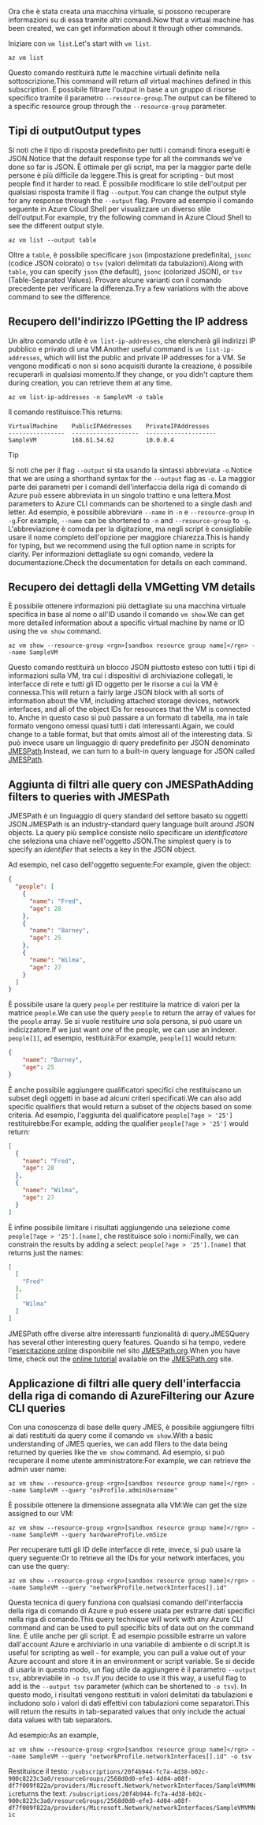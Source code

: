 <span data-ttu-id="7f94e-101">Ora che è stata creata una macchina virtuale, si possono recuperare informazioni su di essa tramite altri comandi.</span><span class="sxs-lookup"><span data-stu-id="7f94e-101">Now that a virtual machine has been created, we can get information about it through other commands.</span></span>

<span data-ttu-id="7f94e-102">Iniziare con `vm list`.</span><span class="sxs-lookup"><span data-stu-id="7f94e-102">Let's start with `vm list`.</span></span>

```azurecli
az vm list
```

<span data-ttu-id="7f94e-103">Questo comando restituirà _tutte_ le macchine virtuali definite nella sottoscrizione.</span><span class="sxs-lookup"><span data-stu-id="7f94e-103">This command will return _all_ virtual machines defined in this subscription.</span></span> <span data-ttu-id="7f94e-104">È possibile filtrare l'output in base a un gruppo di risorse specifico tramite il parametro `--resource-group`.</span><span class="sxs-lookup"><span data-stu-id="7f94e-104">The output can be filtered to a specific resource group through the `--resource-group` parameter.</span></span> 

## <a name="output-types"></a><span data-ttu-id="7f94e-105">Tipi di output</span><span class="sxs-lookup"><span data-stu-id="7f94e-105">Output types</span></span>
<span data-ttu-id="7f94e-106">Si noti che il tipo di risposta predefinito per tutti i comandi finora eseguiti è JSON.</span><span class="sxs-lookup"><span data-stu-id="7f94e-106">Notice that the default response type for all the commands we've done so far is JSON.</span></span> <span data-ttu-id="7f94e-107">È ottimale per gli script, ma per la maggior parte delle persone è più difficile da leggere.</span><span class="sxs-lookup"><span data-stu-id="7f94e-107">This is great for scripting - but most people find it harder to read.</span></span> <span data-ttu-id="7f94e-108">È possibile modificare lo stile dell'output per qualsiasi risposta tramite il flag `--output`.</span><span class="sxs-lookup"><span data-stu-id="7f94e-108">You can change the output style for any response through the `--output` flag.</span></span> <span data-ttu-id="7f94e-109">Provare ad esempio il comando seguente in Azure Cloud Shell per visualizzare un diverso stile dell'output.</span><span class="sxs-lookup"><span data-stu-id="7f94e-109">For example, try the following command in Azure Cloud Shell to see the different output style.</span></span>

```azurecli
az vm list --output table
```

<span data-ttu-id="7f94e-110">Oltre a `table`, è possibile specificare `json` (impostazione predefinita), `jsonc` (codice JSON colorato) o `tsv` (valori delimitati da tabulazioni).</span><span class="sxs-lookup"><span data-stu-id="7f94e-110">Along with `table`, you can specify `json` (the default), `jsonc` (colorized JSON), or `tsv` (Table-Separated Values).</span></span> <span data-ttu-id="7f94e-111">Provare alcune varianti con il comando precedente per verificare la differenza.</span><span class="sxs-lookup"><span data-stu-id="7f94e-111">Try a few variations with the above command to see the difference.</span></span>

## <a name="getting-the-ip-address"></a><span data-ttu-id="7f94e-112">Recupero dell'indirizzo IP</span><span class="sxs-lookup"><span data-stu-id="7f94e-112">Getting the IP address</span></span>

<span data-ttu-id="7f94e-113">Un altro comando utile è `vm list-ip-addresses`, che elencherà gli indirizzi IP pubblico e privato di una VM.</span><span class="sxs-lookup"><span data-stu-id="7f94e-113">Another useful command is `vm list-ip-addresses`, which will list the public and private IP addresses for a VM.</span></span> <span data-ttu-id="7f94e-114">Se vengono modificati o non si sono acquisiti durante la creazione, è possibile recuperarli in qualsiasi momento.</span><span class="sxs-lookup"><span data-stu-id="7f94e-114">If they change, or you didn't capture them during creation, you can retrieve them at any time.</span></span>

```azurecli
az vm list-ip-addresses -n SampleVM -o table
```

<span data-ttu-id="7f94e-115">Il comando restituisce:</span><span class="sxs-lookup"><span data-stu-id="7f94e-115">This returns:</span></span>

```
VirtualMachine    PublicIPAddresses    PrivateIPAddresses
----------------  -------------------  --------------------
SampleVM          168.61.54.62         10.0.0.4
```

> [!TIP]
> <span data-ttu-id="7f94e-116">Si noti che per il flag `--output` si sta usando la sintassi abbreviata `-o`.</span><span class="sxs-lookup"><span data-stu-id="7f94e-116">Notice that we are using a shorthand syntax for the `--output` flag as `-o`.</span></span> <span data-ttu-id="7f94e-117">La maggior parte dei parametri per i comandi dell'interfaccia della riga di comando di Azure può essere abbreviata in un singolo trattino e una lettera.</span><span class="sxs-lookup"><span data-stu-id="7f94e-117">Most parameters to Azure CLI commands can be shortened to a single dash and letter.</span></span> <span data-ttu-id="7f94e-118">Ad esempio, è possibile abbreviare `--name` in `-n` e `--resource-group` in `-g`.</span><span class="sxs-lookup"><span data-stu-id="7f94e-118">For example, `--name` can be shortened to `-n` and `--resource-group` to `-g`.</span></span> <span data-ttu-id="7f94e-119">L'abbreviazione è comoda per la digitazione, ma negli script è consigliabile usare il nome completo dell'opzione per maggiore chiarezza.</span><span class="sxs-lookup"><span data-stu-id="7f94e-119">This is handy for typing, but we recommend using the full option name in scripts for clarity.</span></span> <span data-ttu-id="7f94e-120">Per informazioni dettagliate su ogni comando, vedere la documentazione.</span><span class="sxs-lookup"><span data-stu-id="7f94e-120">Check the documentation for details on each command.</span></span>

## <a name="getting-vm-details"></a><span data-ttu-id="7f94e-121">Recupero dei dettagli della VM</span><span class="sxs-lookup"><span data-stu-id="7f94e-121">Getting VM details</span></span>

<span data-ttu-id="7f94e-122">È possibile ottenere informazioni più dettagliate su una macchina virtuale specifica in base al nome o all'ID usando il comando `vm show`.</span><span class="sxs-lookup"><span data-stu-id="7f94e-122">We can get more detailed information about a specific virtual machine by name or ID using the `vm show` command.</span></span>

```azurecli
az vm show --resource-group <rgn>[sandbox resource group name]</rgn> --name SampleVM
```

<span data-ttu-id="7f94e-123">Questo comando restituirà un blocco JSON piuttosto esteso con tutti i tipi di informazioni sulla VM, tra cui i dispositivi di archiviazione collegati, le interfacce di rete e tutti gli ID oggetto per le risorse a cui la VM è connessa.</span><span class="sxs-lookup"><span data-stu-id="7f94e-123">This will return a fairly large JSON block with all sorts of information about the VM, including attached storage devices, network interfaces, and all of the object IDs for resources that the VM is connected to.</span></span> <span data-ttu-id="7f94e-124">Anche in questo caso si può passare a un formato di tabella, ma in tale formato vengono omessi quasi tutti i dati interessanti.</span><span class="sxs-lookup"><span data-stu-id="7f94e-124">Again, we could change to a table format, but that omits almost all of the interesting data.</span></span> <span data-ttu-id="7f94e-125">Si può invece usare un linguaggio di query predefinito per JSON denominato [JMESPath](http://jmespath.org/).</span><span class="sxs-lookup"><span data-stu-id="7f94e-125">Instead, we can turn to a built-in query language for JSON called [JMESPath](http://jmespath.org/).</span></span>

## <a name="adding-filters-to-queries-with-jmespath"></a><span data-ttu-id="7f94e-126">Aggiunta di filtri alle query con JMESPath</span><span class="sxs-lookup"><span data-stu-id="7f94e-126">Adding filters to queries with JMESPath</span></span>

<span data-ttu-id="7f94e-127">JMESPath è un linguaggio di query standard del settore basato su oggetti JSON.</span><span class="sxs-lookup"><span data-stu-id="7f94e-127">JMESPath is an industry-standard query language built around JSON objects.</span></span> <span data-ttu-id="7f94e-128">La query più semplice consiste nello specificare un _identificatore_ che seleziona una chiave nell'oggetto JSON.</span><span class="sxs-lookup"><span data-stu-id="7f94e-128">The simplest query is to specify an _identifier_ that selects a key in the JSON object.</span></span>

<span data-ttu-id="7f94e-129">Ad esempio, nel caso dell'oggetto seguente:</span><span class="sxs-lookup"><span data-stu-id="7f94e-129">For example, given the object:</span></span>

```json
{
  "people": [
    {
      "name": "Fred",
      "age": 28
    },
    {
      "name": "Barney",
      "age": 25
    },
    {
      "name": "Wilma",
      "age": 27
    }
  ]
}
```

<span data-ttu-id="7f94e-130">È possibile usare la query `people` per restituire la matrice di valori per la matrice `people`.</span><span class="sxs-lookup"><span data-stu-id="7f94e-130">We can use the query `people` to return the array of values for the `people` array.</span></span> <span data-ttu-id="7f94e-131">Se si vuole restituire _una_ sola persona, si può usare un indicizzatore.</span><span class="sxs-lookup"><span data-stu-id="7f94e-131">If we just want _one_ of the people, we can use an indexer.</span></span> <span data-ttu-id="7f94e-132">`people[1]`, ad esempio, restituirà:</span><span class="sxs-lookup"><span data-stu-id="7f94e-132">For example, `people[1]` would return:</span></span>

```json
{
    "name": "Barney",
    "age": 25
}
```

<span data-ttu-id="7f94e-133">È anche possibile aggiungere qualificatori specifici che restituiscano un subset degli oggetti in base ad alcuni criteri specificati.</span><span class="sxs-lookup"><span data-stu-id="7f94e-133">We can also add specific qualifiers that would return a subset of the objects based on some criteria.</span></span> <span data-ttu-id="7f94e-134">Ad esempio, l'aggiunta del qualificatore `people[?age > '25']` restituirebbe:</span><span class="sxs-lookup"><span data-stu-id="7f94e-134">For example, adding the qualifier `people[?age > '25']` would return:</span></span>

```json
[
  {
    "name": "Fred",
    "age": 28
  },
  {
    "name": "Wilma",
    "age": 27
  }
]
```

<span data-ttu-id="7f94e-135">È infine possibile limitare i risultati aggiungendo una selezione come `people[?age > '25'].[name]`, che restituisce solo i nomi:</span><span class="sxs-lookup"><span data-stu-id="7f94e-135">Finally, we can constrain the results by adding a select: `people[?age > '25'].[name]` that returns just the names:</span></span>

```json
[
  [
    "Fred"
  ],
  [
    "Wilma"
  ]
]
```

<span data-ttu-id="7f94e-136">JMESPath offre diverse altre interessanti funzionalità di query.</span><span class="sxs-lookup"><span data-stu-id="7f94e-136">JMESQuery has several other interesting query features.</span></span> <span data-ttu-id="7f94e-137">Quando si ha tempo, vedere l'[esercitazione online](http://jmespath.org/tutorial.html) disponibile nel sito [JMESPath.org](http://jmespath.org/).</span><span class="sxs-lookup"><span data-stu-id="7f94e-137">When you have time, check out the [online tutorial](http://jmespath.org/tutorial.html) available on the [JMESPath.org](http://jmespath.org/) site.</span></span>

## <a name="filtering-our-azure-cli-queries"></a><span data-ttu-id="7f94e-138">Applicazione di filtri alle query dell'interfaccia della riga di comando di Azure</span><span class="sxs-lookup"><span data-stu-id="7f94e-138">Filtering our Azure CLI queries</span></span>

<span data-ttu-id="7f94e-139">Con una conoscenza di base delle query JMES, è possibile aggiungere filtri ai dati restituiti da query come il comando `vm show`.</span><span class="sxs-lookup"><span data-stu-id="7f94e-139">With a basic understanding of JMES queries, we can add filers to the data being returned by queries like the `vm show` command.</span></span> <span data-ttu-id="7f94e-140">Ad esempio, si può recuperare il nome utente amministratore:</span><span class="sxs-lookup"><span data-stu-id="7f94e-140">For example, we can retrieve the admin user name:</span></span>

```azurecli
az vm show --resource-group <rgn>[sandbox resource group name]</rgn> --name SampleVM --query "osProfile.adminUsername"
```

<span data-ttu-id="7f94e-141">È possibile ottenere la dimensione assegnata alla VM:</span><span class="sxs-lookup"><span data-stu-id="7f94e-141">We can get the size assigned to our VM:</span></span>

```azurecli
az vm show --resource-group <rgn>[sandbox resource group name]</rgn> --name SampleVM --query hardwareProfile.vmSize
```

<span data-ttu-id="7f94e-142">Per recuperare tutti gli ID delle interfacce di rete, invece, si può usare la query seguente:</span><span class="sxs-lookup"><span data-stu-id="7f94e-142">Or to retrieve all the IDs for your network interfaces, you can use the query:</span></span>

```azurecli
az vm show --resource-group <rgn>[sandbox resource group name]</rgn> --name SampleVM --query "networkProfile.networkInterfaces[].id"
```

<span data-ttu-id="7f94e-143">Questa tecnica di query funziona con qualsiasi comando dell'interfaccia della riga di comando di Azure e può essere usata per estrarre dati specifici nella riga di comando.</span><span class="sxs-lookup"><span data-stu-id="7f94e-143">This query technique will work with any Azure CLI command and can be used to pull specific bits of data out on the command line.</span></span> <span data-ttu-id="7f94e-144">È utile anche per gli script. È ad esempio possibile estrarre un valore dall'account Azure e archiviarlo in una variabile di ambiente o di script.</span><span class="sxs-lookup"><span data-stu-id="7f94e-144">It is useful for scripting as well - for example, you can pull a value out of your Azure account and store it in an environment or script variable.</span></span> <span data-ttu-id="7f94e-145">Se si decide di usarla in questo modo, un flag utile da aggiungere è il parametro `--output tsv`, abbreviabile in `-o tsv`.</span><span class="sxs-lookup"><span data-stu-id="7f94e-145">If you decide to use it this way, a useful flag to add is the `--output tsv` parameter (which can be shortened to `-o tsv`).</span></span> <span data-ttu-id="7f94e-146">In questo modo, i risultati vengono restituiti in valori delimitati da tabulazioni e includono solo i valori di dati effettivi con tabulazioni come separatori.</span><span class="sxs-lookup"><span data-stu-id="7f94e-146">This will return the results in tab-separated values that only include the actual data values with tab separators.</span></span>

<span data-ttu-id="7f94e-147">Ad esempio:</span><span class="sxs-lookup"><span data-stu-id="7f94e-147">As an example,</span></span>

```azurecli
az vm show --resource-group <rgn>[sandbox resource group name]</rgn> --name SampleVM --query "networkProfile.networkInterfaces[].id" -o tsv
```

<span data-ttu-id="7f94e-148">Restituisce il testo: `/subscriptions/20f4b944-fc7a-4d38-b02c-900c8223c3a0/resourceGroups/2568d0d0-efe3-4d04-a08f-df7f009f822a/providers/Microsoft.Network/networkInterfaces/SampleVMVMNic`</span><span class="sxs-lookup"><span data-stu-id="7f94e-148">returns the text: `/subscriptions/20f4b944-fc7a-4d38-b02c-900c8223c3a0/resourceGroups/2568d0d0-efe3-4d04-a08f-df7f009f822a/providers/Microsoft.Network/networkInterfaces/SampleVMVMNic`</span></span>

